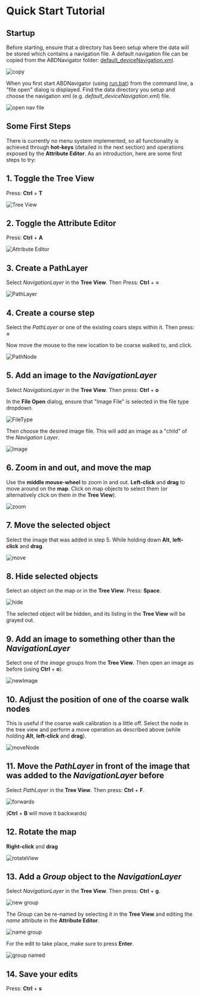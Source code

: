 # Quick Start Tutorial

## Startup
Before starting, ensure that a directory has been setup where the data will be stored which contains a navigation file.  A default navigation file can be copied from the ABDNavigator folder: [default_deviceNavigation.xml](default_deviceNavigation.xml).

![copy](../images/sn1.PNG)

When you first start ABDNavigator (using [run.bat](run.bat)) from the command line, a "file open" dialog is displayed. Find the data directory you setup and choose the navigation xml (e.g. *default_deviceNavigation.xml*) file. 

![open nav file](../images/sn2.PNG)

## Some First Steps
There is currently no menu system implemented, so all functionality is achieved through **hot-keys** (detailed in the next section) and operations exposed by the **Attribute Editor**.  As an introduction, here are some first steps to try:

## 1. Toggle the **Tree View** 
Press: **Ctrl** + **T**

![Tree View](../images/sn3.PNG)

## 2. Toggle the **Attribute Editor**
Press: **Ctrl** + **A**

![Attribute Editor](../images/sn4.PNG)

## 3. Create a **PathLayer**
Select *NavigationLayer* in the **Tree View**.  Then Press: **Ctrl** + **=**

![PathLayer](../images/sn5.PNG)

## 4. Create a course step
Select the *PathLayer* or one of the existing coars steps within it.  Then press: **=**

Now move the mouse to the new location to be coarse walked to, and click.

![PathNode](../images/sn6b.PNG)

## 5. Add an image to the *NavigationLayer*
Select *NavigationLayer* in the **Tree View**.  Then press: **Ctrl** + **o**

In the **File Open** dialog, ensure that "Image File" is selected in the file type dropdown.

![FileType](../images/sn7.PNG)

Then choose the desired image file.  This will add an image as a "child" of the *Navigation Layer*.

![Image](../images/sn8.PNG)

## 6. Zoom in and out, and move the map
Use the **middle mouse-wheel** to zoom in and out.  **Left-click** and **drag** to move around on the **map**.  Click on map objects to select them (or alternatively click on them in the **Tree View**).

![zoom](../images/sn9.PNG)

## 7. Move the selected object
Select the image that was added in step 5.  While holding down **Alt**, **left-click** and **drag**.  

![move](../images/sn10.PNG)

## 8. Hide selected objects
Select an object on the map or in the **Tree View**.  Press: **Space**.  

![hide](../images/sn11.PNG)

The selected object will be hidden, and its listing in the **Tree View** will be grayed out.

## 9. Add an image to something other than the *NavigationLayer*
Select one of the *image* groups from the **Tree View**.  Then open an image as before (using **Ctrl** + **o**).

![newImage](../images/sn12.PNG)

## 10. Adjust the position of one of the coarse walk nodes
This is useful if the coarse walk calibration is a little off.  Select the node in the tree view and perform a move operation as described above (while holding **Alt**, **left-click** and **drag**).

![moveNode](../images/sn13.PNG)

## 11. Move the *PathLayer* in front of the image that was added to the *NavigationLayer* before
Select *PathLayer* in the **Tree View**.  Then press: **Ctrl** + **F**.

![forwards](../images/sn14.PNG)

(**Ctrl** + **B** will move it backwards)

## 12. Rotate the map
**Right-click** and **drag**

![rotateView](../images/sn15.PNG)

## 13. Add a *Group* object to the *NavigationLayer*
Select *NavigationLayer* in the **Tree View**.  Then press: **Ctrl** + **g**.

![new group](../images/sn16.PNG)

The *Group* can be re-named by selecting it in the **Tree View** and editing the *name* attribute in the **Attribute Editor**.

![name group](../images/sn17.PNG)

For the edit to take place, make sure to press **Enter**.

![group named](../images/sn18.PNG)

## 14. Save your edits
Press: **Ctrl** + **s**
